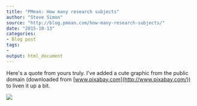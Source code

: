 ```yaml
---
title: "PMean: How many research subjects"
author: "Steve Simon"
source: "http://blog.pmean.com/how-many-research-subjects/"
date: "2015-10-13"
categories:
- Blog post
tags:
- 
output: html_document
---
```


Here's a quote from yours truly. I've added a cute graphic from the
public domain (downloaded from
[www.pixabay.com](http://www.pixabay.com/)) to liven it up a
bit.

<!---More--->

![](http://www.pmean.com/images/images/15/how-many-research-subjects01.png)




